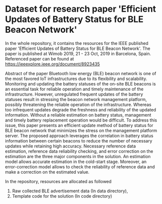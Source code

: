 # Dataset for research paper 'Efficient Updates of Battery Status for BLE Beacon Network'
In the whole repository, it contains the resources for the IEEE published paper 'Efficient Updates of Battery Status for BLE Beacon Network'. The paper is published at Wimob 2019, 21 - 23 Oct, 2019 in Barcelona, Spain. Referenced paper can be found at https://ieeexplore.ieee.org/document/8923435

Abstract of the paper
Bluetooth low energy (BLE) beacon network is one of the most favored IoT infrastructures due to its flexibility and scalability. Monitoring and updating the battery statuses of the on-site BLE beacons is an essential task for reliable operation and timely maintenance of the infrastructure. However, unregulated frequent updates of the battery statuses result in stressing the beacon network management platform, possibly threatening the reliable operation of the infrastructure. Whereas too infrequent updates degrade the freshness and reliability of the updated information. Without a reliable estimation on battery status, management and timely battery replacement operation would be difficult. To address this issue, this paper presents an efficient update method of battery status for BLE beacon network that minimizes the stress on the management platform server. The proposed approach leverages the correlation in battery status information between certain beacons to reduce the number of necessary updates while retaining high accuracy. Necessary reference data estimation, reference data reliability checking, and error correction on the estimation are the three major components in the solution. An estimation model allows accurate estimation in the cold-start stage. Moreover, an error-correction model allows to check the reliability of reference data and make a correction on the estimated value.

In the repository, resources are allocated as followed
1. Raw collected BLE advertisement data (In data directory),
2. Template code for the solution (In code directory)
